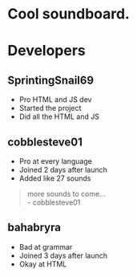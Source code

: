 # Cool soundboard.
# Developers
## SprintingSnail69
- Pro HTML and JS dev
- Started the project
- Did all the HTML and JS
## cobblesteve01
- Pro at every language
- Joined 2 days after launch
- Added like 27 sounds
> more sounds to come... <br>
>             - cobblesteve01
## bahabryra 
- Bad at grammar
- Joined 3 days after launch
- Okay at HTML 

